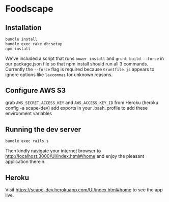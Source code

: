 # Foodscape

## Installation

```sh
bundle install
bundle exec rake db:setup
npm install
```

We've included a script that runs `bower install` and `grunt build --force` in our package.json file so that npm install should run all 3 commands. Currently the `--force` flag is required because `Gruntfile.js` appears to ignore options like `laxcommas` for unknown reasons.

## Configure AWS S3
grab `AWS_SECRET_ACCESS_KEY` and `AWS_ACCESS_KEY_ID` from Heroku (heroku config -a scape-dev)
add exports in your .bash_profile to add these environment variables

## Running the dev server

```sh
bundle exec rails s
```

Then kindly navigate your internet browser to
<http://localhost:3000/UI/index.html#/home>
and enjoy the pleasant application therein.

## Heroku

Visit https://scape-dev.herokuapp.com/UI/index.html#home to see the app live.